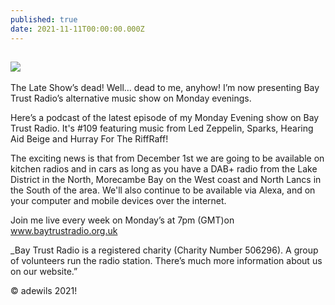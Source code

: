 ```yaml
---
published: true
date: 2021-11-11T00:00:00.000Z
---
```

![]({{site.baseurl}}//adrian%20at%20media%20city.jpeg)
---
The Late Show’s dead! Well… dead to me, anyhow! I’m now presenting Bay Trust Radio’s alternative music show on Monday evenings.

Here’s a podcast of the latest episode of my Monday Evening show on Bay Trust Radio. It's #109 featuring music from Led Zeppelin, Sparks, Hearing Aid Beige and Hurray For The RiffRaff!

The exciting news is that from December 1st we are going to be available on kitchen radios and in cars as long as you have a DAB+ radio from the Lake District in the North, Morecambe Bay on the West coast and North Lancs in the South of the area. We'll also continue to be available via Alexa, and on your computer and mobile devices over the internet.

Join me live every week on Monday’s at 7pm (GMT)on www.baytrustradio.org.uk

_Bay Trust Radio is a registered charity (Charity Number 506296). A group of volunteers run the radio station. There’s much more information about us on our website.”

© adewils 2021!

